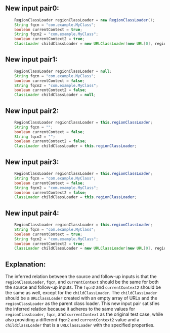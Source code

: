 ## New input pair0:
```java
    RegionClassLoader regionClassLoader = new RegionClassLoader();
    String fqcn = "com.example.MyClass";
    boolean currentContext = true;
    String fqcn2 = "com.example.MyClass";
    boolean currentContext2 = true;
    ClassLoader childClassLoader = new URLClassLoader(new URL[0], regionClassLoader);
```

## New input pair1:
```java
    RegionClassLoader regionClassLoader = null;
    String fqcn = "com.example.MyClass";
    boolean currentContext = false;
    String fqcn2 = "com.example.MyClass";
    boolean currentContext2 = false;
    ClassLoader childClassLoader = null;
```

## New input pair2:
```java
    RegionClassLoader regionClassLoader = this.regionClassLoader;
    String fqcn = "";
    boolean currentContext = false;
    String fqcn2 = "";
    boolean currentContext2 = false;
    ClassLoader childClassLoader = this.regionClassLoader;
```

## New input pair3:
```java
    RegionClassLoader regionClassLoader = this.regionClassLoader;
    String fqcn = "com.example.MyClass";
    boolean currentContext = false;
    String fqcn2 = "com.example.MyClass";
    boolean currentContext2 = false;
    ClassLoader childClassLoader = this.regionClassLoader;
```

## New input pair4:
```java
    RegionClassLoader regionClassLoader = this.regionClassLoader;
    String fqcn = "com.example.MyClass";
    boolean currentContext = true;
    String fqcn2 = "com.example.MyClass";
    boolean currentContext2 = true;
    ClassLoader childClassLoader = new URLClassLoader(new URL[0], regionClassLoader);
```

## Explanation:
The inferred relation between the source and follow-up inputs is that the `regionClassLoader`, `fqcn`, and `currentContext` should be the same for both the source and follow-up inputs. The `fqcn2` and `currentContext2` should be the same as well, except for the `childClassLoader`. The `childClassLoader` should be a `URLClassLoader` created with an empty array of URLs and the `regionClassLoader` as the parent class loader. This new input pair satisfies the inferred relation because it adheres to the same values for `regionClassLoader`, `fqcn`, and `currentContext` as the original test case, while also providing a different `fqcn2` and `currentContext2` value and a `childClassLoader` that is a `URLClassLoader` with the specified properties.
